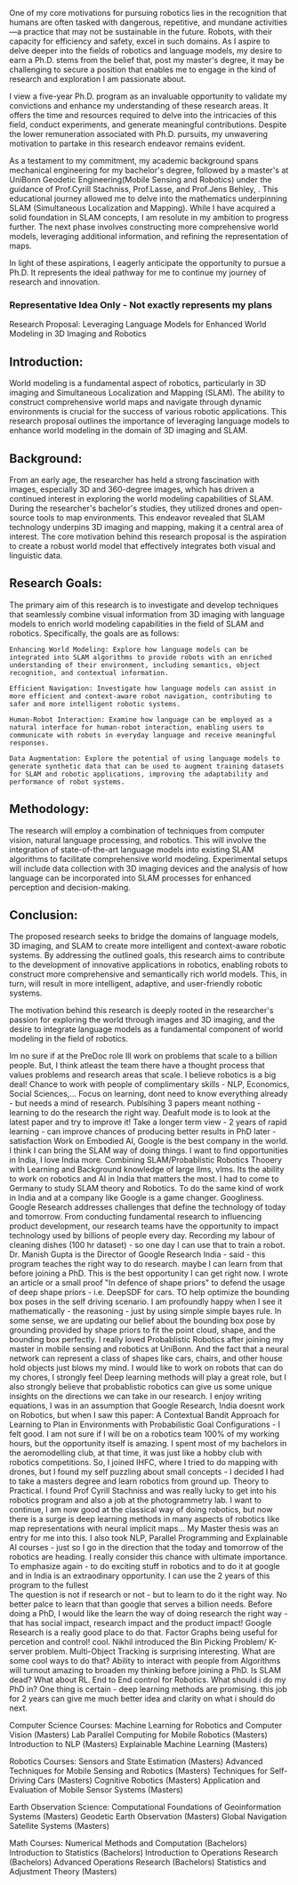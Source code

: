 One of my core motivations for pursuing robotics lies in the recognition that humans are often tasked with dangerous, repetitive, and mundane activities—a practice that may not be sustainable in the future. 
Robots, with their capacity for efficiency and safety, excel in such domains. As I aspire to delve deeper into the fields of robotics and language models, my desire to earn a Ph.D. stems from the belief that, 
post my master's degree, it may be challenging to secure a position that enables me to engage in the kind of research and exploration I am passionate about.

I view a five-year Ph.D. program as an invaluable opportunity to validate my convictions and enhance my understanding of these research areas. 
It offers the time and resources required to delve into the intricacies of this field, conduct experiments, and generate meaningful contributions. 
Despite the lower remuneration associated with Ph.D. pursuits, my unwavering motivation to partake in this research endeavor remains evident.

As a testament to my commitment, my academic background spans mechanical engineering for my bachelor's degree, followed by a master's at UniBonn Geodetic Engineering(Mobile Sensing and Robotics) 
under the guidance of Prof.Cyrill Stachniss, Prof.Lasse, and Prof.Jens Behley, . This educational journey allowed me to delve into the mathematics underpinning SLAM (Simultaneous Localization and Mapping). 
While I have acquired a solid foundation in SLAM concepts, I am resolute in my ambition to progress further. The next phase involves constructing more comprehensive world models, leveraging additional information, and refining the representation of maps.

In light of these aspirations, I eagerly anticipate the opportunity to pursue a Ph.D. It represents the ideal pathway for me to continue my journey of research and innovation.


### Representative Idea Only - Not exactly represents my plans
Research Proposal: Leveraging Language Models for Enhanced World Modeling in 3D Imaging and Robotics

## Introduction:
World modeling is a fundamental aspect of robotics, particularly in 3D imaging and Simultaneous Localization and Mapping (SLAM). 
The ability to construct comprehensive world maps and navigate through dynamic environments is crucial for the success of various robotic applications. 
This research proposal outlines the importance of leveraging language models to enhance world modeling in the domain of 3D imaging and SLAM.

## Background:
From an early age, the researcher has held a strong fascination with images, especially 3D and 360-degree images, which has driven a continued interest 
in exploring the world modeling capabilities of SLAM. During the researcher's bachelor's studies, they utilized drones and open-source tools to map environments. 
This endeavor revealed that SLAM technology underpins 3D imaging and mapping, making it a central area of interest. The core motivation behind this 
research proposal is the aspiration to create a robust world model that effectively integrates both visual and linguistic data.

## Research Goals:
The primary aim of this research is to investigate and develop techniques that seamlessly combine visual information from 3D imaging with language models 
to enrich world modeling capabilities in the field of SLAM and robotics. Specifically, the goals are as follows:

    Enhancing World Modeling: Explore how language models can be integrated into SLAM algorithms to provide robots with an enriched understanding of their environment, including semantics, object recognition, and contextual information.

    Efficient Navigation: Investigate how language models can assist in more efficient and context-aware robot navigation, contributing to safer and more intelligent robotic systems.

    Human-Robot Interaction: Examine how language can be employed as a natural interface for human-robot interaction, enabling users to communicate with robots in everyday language and receive meaningful responses.

    Data Augmentation: Explore the potential of using language models to generate synthetic data that can be used to augment training datasets for SLAM and robotic applications, improving the adaptability and performance of robot systems.

## Methodology:
The research will employ a combination of techniques from computer vision, natural language processing, and robotics. This will involve the integration of state-of-the-art language models 
into existing SLAM algorithms to facilitate comprehensive world modeling. Experimental setups will include data collection with 3D imaging devices and the analysis of how language can be 
incorporated into SLAM processes for enhanced perception and decision-making.

## Conclusion:
The proposed research seeks to bridge the domains of language models, 3D imaging, and SLAM to create more intelligent and context-aware robotic systems. By addressing the outlined goals, 
this research aims to contribute to the development of innovative applications in robotics, enabling robots to construct more comprehensive and semantically rich world models. 
This, in turn, will result in more intelligent, adaptive, and user-friendly robotic systems.

The motivation behind this research is deeply rooted in the researcher's passion for exploring the world through images and 3D imaging, and the desire to integrate language models as a fundamental component of world modeling in the field of robotics.

Im no sure if at the PreDoc role Ill work on problems that scale to a billion people. But, I think atleast the team there have a thought process that values problems and research areas that scale. I believe robotics is a big deal! 
Chance to work with people of complimentary skills - NLP, Economics, Social Sciences,... 
Focus on learning, dont need to know everything already - but needs a mind of research.
Publsihing 3 papers meant nothing - learning to do the research the right way. Deafult mode is to look at the latest paper and try to improve it!
Take a longer term view - 2 years of rapid learning - can improve chances of producing better results in PhD later - satisfaction
Work on Embodied AI, Google is the best company in the world. 
I think I can bring the SLAM way of doing things. I want to find opportunities in India, I love India more.
Combining SLAM/Probablistic Robotics Thooery with Learning and Background knowledge of large llms, vlms.
Its the ability to work on robotics and AI in India that matters the most. I had to come to Germany to study SLAM theory and Robotics. To do the same kind of work in India and at a company like Google is a game changer. 
Googliness. Google Research addresses challenges that define the technology of today and tomorrow. From conducting fundamental research to influencing product development, our research teams have the opportunity to impact technology used by billions of people every day. 
Recording my labour of cleaning dishes (100 hr dataset) - so one day I can use that to train a robot.
Dr. Manish Gupta is the Director of Google Research India - said - this program teaches the right way to do research. maybe I can learn from that before joining a PhD. This is the best opportunity I can get right now.
I wrote an article or a small proof "In defence of shape priors" to defend the usage of deep shape priors - i.e. DeepSDF for cars. TO help optimize the bounding box poses in the self driving scenario. I am profoundly happy when I see it mathematically - the reasoning - just by using simple simple bayes rule. 
In some sense, we are updating our belief about the bounding box pose by grounding provided by shape priors to fit the point cloud, shape, and the bounding box perfectly.
I really loved Probablistic Robotics after joining my master in mobile sensing and robotics at UniBonn. And the fact that a neural network can represent a class of shapes like cars, chairs, and other house hold objects just blows my mind. I would like to work on robots that can do my chores, I strongly feel 
Deep learning methods will play a great role, but I also strongly believe that probablistic robotics can give us some unique insights on the directions we can take in our research. I enjoy writing equations, I was in an assumption that Google Research, India doesnt work on Robotics, but when I saw this paper: A Contextual Bandit Approach for Learning to Plan in Environments with Probabilistic Goal Configurations - I felt good. I am not sure if I will be on a  robotics team 100% of my working hours, but the opportunity itself is amazing. 
I spent most of my bachelors in the aeromodelling club, at that time, it was just like a hobby club with robotics competitions. So, I joined IHFC, where I tried to do mapping with drones, but I found my self puzzling about small concepts - I decided I had to take a masters degree and learn robotics from ground up. Theory to Practical. I found Prof Cyrill Stachniss and was really lucky to get into his robotics program and also a job at the photogrammetry lab. I want to continue, I am now good at the classical way of doing robotics, but now there is a surge is deep learning methods in many aspects of robotics like map representations with neural implicit maps... My Master thesis was an entry for me into this. I also took NLP, Parallel Programming and Explainable AI courses - just so I go in the direction that the today and tomorrow of the robotics are heading. I really consider this chance with ultimate importance. To emphasize again - to do exciting stuff in robotics  and to do it at google and in India is an extraodinary opportunity. I can use the 2 years of this program to the fullest  
The question is not if research or not - but to learn to do it the right way. No better palce to learn that than google that serves a billion needs.
Before doing a PhD, I would like the learn the way of doing research the right way - that has social impact, research impact and the product impact! Google Research is a really good place to do that. 
Factor Graphs being useful for percetion and control! cool. Nikhil introduced the Bin Picking Problem/ K-server problem.
Multi-Object Tracking is surprising interesting. What are some cool ways to do that? Ability to interact with people from Algorithms will turnout amazing to broaden my thinking before joining a PhD.
Is SLAM dead? What about RL. End to End control for Robotics. What should i do my PhD in? One thing is certain - deep learning methods are promising. this job for 2 years can give me much better idea and clarity on what i should do next.


Computer Science Courses:
Machine Learning for Robotics and Computer Vision (Masters)
Lab Parallel Computing for Mobile Robotics (Masters)
Introduction to NLP (Masters)
Explainable Machine Learning (Masters)

Robotics Courses:
Sensors and State Estimation (Masters)
Advanced Techniques for Mobile Sensing and Robotics (Masters)
Techniques for Self-Driving Cars (Masters)
Cognitive Robotics (Masters)
Application and Evaluation of Mobile Sensor Systems (Masters)


Earth Observation Science:
Computational Foundations of Geoinformation Systems (Masters)
Geodetic Earth Observation (Masters)
Global Navigation Satellite Systems (Masters)

Math Courses:
Numerical Methods and Computation (Bachelors)
Introduction to Statistics (Bachelors)
Introduction to Operations Research (Bachelors)
Advanced Operations Research (Bachelors)
Statistics and Adjustment Theory (Masters)







